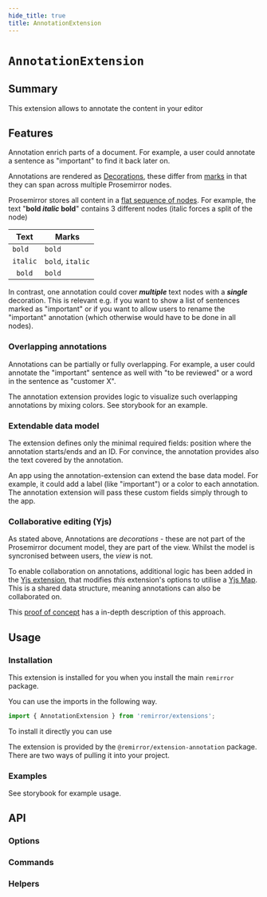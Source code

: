```yaml
---
hide_title: true
title: AnnotationExtension
---
```


# `AnnotationExtension`

## Summary

This extension allows to annotate the content in your editor

## Features

Annotation enrich parts of a document. For example, a user could annotate a sentence as "important" to find it back later on.

Annotations are rendered as [Decorations](https://prosemirror.net/docs/ref/#view.Decorations), these differ from [marks](https://prosemirror.net/docs/ref/#model.Mark) in that they can span across multiple Prosemirror nodes.

Prosemirror stores all content in a [flat sequence of nodes](https://prosemirror.net/docs/guide/#doc). For example, the text "**bold _italic_ bold**" contains 3 different nodes (italic forces a split of the node)

| Text     | Marks            |
| -------- | ---------------- |
| `bold `  | `bold`           |
| `italic` | `bold`, `italic` |
| ` bold`  | `bold`           |

In contrast, one annotation could cover **_multiple_** text nodes with a **_single_** decoration. This is relevant e.g. if you want to show a list of sentences marked as "important" or if you want to allow users to rename the "important" annotation (which otherwise would have to be done in all nodes).

### Overlapping annotations

Annotations can be partially or fully overlapping. For example, a user could annotate the "important" sentence as well with "to be reviewed" or a word in the sentence as "customer X".

The annotation extension provides logic to visualize such overlapping annotations by mixing colors. See storybook for an example.

### Extendable data model

The extension defines only the minimal required fields: position where the annotation starts/ends and an ID. For convince, the annotation provides also the text covered by the annotation.

An app using the annotation-extension can extend the base data model. For example, it could add a label (like "important") or a color to each annotation. The annotation extension will pass these custom fields simply through to the app.

### Collaborative editing (Yjs)

As stated above, Annotations are _decorations_ - these are not part of the Prosemirror document model, they are part of the view. Whilst the model is syncronised between users, the _view_ is not.

To enable collaboration on annotations, additional logic has been added in the [Yjs extension](https://github.com/remirror/remirror/tree/main/packages/remirror__extension-yjs#readme), that modifies _this_ extension's options to utilise a [Yjs Map](https://docs.yjs.dev/api/shared-types/y.map). This is a shared data structure, meaning annotations can also be collaborated on.

This [proof of concept](https://github.com/collaborne/remirror-yjs-webrtc-demo/#readme) has a in-depth description of this approach.

## Usage

### Installation

This extension is installed for you when you install the main `remirror` package.

You can use the imports in the following way.

```ts
import { AnnotationExtension } from 'remirror/extensions';
```

To install it directly you can use

The extension is provided by the `@remirror/extension-annotation` package. There are two ways of pulling it into your project.

### Examples

See storybook for example usage.

## API

### Options

### Commands

### Helpers
